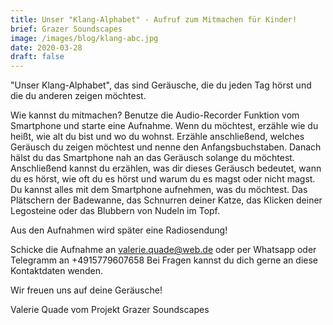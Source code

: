 ```yaml
---
title: Unser "Klang-Alphabet" - Aufruf zum Mitmachen für Kinder!
brief: Grazer Soundscapes
image: /images/blog/klang-abc.jpg
date: 2020-03-28
draft: false
---
```


"Unser Klang-Alphabet", das sind Geräusche, die du jeden Tag hörst und die du anderen zeigen möchtest. 

Wie kannst du mitmachen?
Benutze die Audio-Recorder Funktion vom Smartphone und starte eine Aufnahme. 
Wenn du möchtest, erzähle wie du heißt, wie alt du bist und wo du wohnst. 
Erzähle anschließend, welches Geräusch du zeigen möchtest und nenne den Anfangsbuchstaben. 
Danach hälst du das Smartphone nah an das Geräusch solange du möchtest. 
Anschließend kannst du erzählen, was dir dieses Geräusch bedeutet, wann du es hörst, wie oft du es hörst und warum du es magst oder nicht magst. 
Du kannst alles mit dem Smartphone aufnehmen, was du möchtest. Das Plätschern der Badewanne, das Schnurren deiner Katze, das Klicken deiner Legosteine oder das Blubbern von Nudeln im Topf. 

Aus den Aufnahmen wird später eine Radiosendung!

Schicke die Aufnahme an valerie.quade@web.de oder per Whatsapp oder Telegramm an +4915779607658 
Bei Fragen kannst du dich gerne an diese Kontaktdaten wenden. 

Wir freuen uns auf deine Geräusche! 

Valerie Quade vom Projekt Grazer Soundscapes
